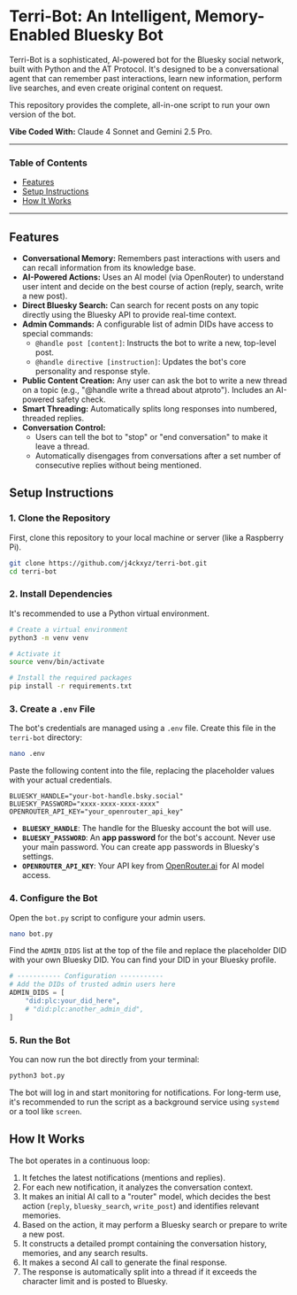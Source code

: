 # Terri-Bot: An Intelligent, Memory-Enabled Bluesky Bot

Terri-Bot is a sophisticated, AI-powered bot for the Bluesky social network, built with Python and the AT Protocol. It's designed to be a conversational agent that can remember past interactions, learn new information, perform live searches, and even create original content on request.

This repository provides the complete, all-in-one script to run your own version of the bot.

**Vibe Coded With:** Claude 4 Sonnet and Gemini 2.5 Pro.

---

### Table of Contents
- [Features](#features)
- [Setup Instructions](#setup-instructions)
- [How It Works](#how-it-works)

---

## Features

* **Conversational Memory:** Remembers past interactions with users and can recall information from its knowledge base.
* **AI-Powered Actions:** Uses an AI model (via OpenRouter) to understand user intent and decide on the best course of action (reply, search, write a new post).
* **Direct Bluesky Search:** Can search for recent posts on any topic directly using the Bluesky API to provide real-time context.
* **Admin Commands:** A configurable list of admin DIDs have access to special commands:
    * `@handle post [content]`: Instructs the bot to write a new, top-level post.
    * `@handle directive [instruction]`: Updates the bot's core personality and response style.
* **Public Content Creation:** Any user can ask the bot to write a new thread on a topic (e.g., "@handle write a thread about atproto"). Includes an AI-powered safety check.
* **Smart Threading:** Automatically splits long responses into numbered, threaded replies.
* **Conversation Control:**
    * Users can tell the bot to "stop" or "end conversation" to make it leave a thread.
    * Automatically disengages from conversations after a set number of consecutive replies without being mentioned.

## Setup Instructions

### 1. Clone the Repository
First, clone this repository to your local machine or server (like a Raspberry Pi).
```bash
git clone https://github.com/j4ckxyz/terri-bot.git
cd terri-bot
```

### 2. Install Dependencies

It's recommended to use a Python virtual environment.

```bash
# Create a virtual environment
python3 -m venv venv

# Activate it
source venv/bin/activate

# Install the required packages
pip install -r requirements.txt
```

### 3. Create a `.env` File

The bot's credentials are managed using a `.env` file. Create this file in the `terri-bot` directory:

```bash
nano .env
```

Paste the following content into the file, replacing the placeholder values with your actual credentials.

```env
BLUESKY_HANDLE="your-bot-handle.bsky.social"
BLUESKY_PASSWORD="xxxx-xxxx-xxxx-xxxx"
OPENROUTER_API_KEY="your_openrouter_api_key"
```

* **`BLUESKY_HANDLE`**: The handle for the Bluesky account the bot will use.
* **`BLUESKY_PASSWORD`**: An **app password** for the bot's account. Never use your main password. You can create app passwords in Bluesky's settings.
* **`OPENROUTER_API_KEY`**: Your API key from [OpenRouter.ai](https://openrouter.ai/) for AI model access.

### 4. Configure the Bot

Open the `bot.py` script to configure your admin users.

```bash
nano bot.py
```

Find the `ADMIN_DIDS` list at the top of the file and replace the placeholder DID with your own Bluesky DID. You can find your DID in your Bluesky profile.

```python
# ----------- Configuration -----------
# Add the DIDs of trusted admin users here
ADMIN_DIDS = [
    "did:plc:your_did_here", 
    # "did:plc:another_admin_did",
]
```

### 5. Run the Bot

You can now run the bot directly from your terminal:

```bash
python3 bot.py
```

The bot will log in and start monitoring for notifications. For long-term use, it's recommended to run the script as a background service using `systemd` or a tool like `screen`.

## How It Works

The bot operates in a continuous loop:

1. It fetches the latest notifications (mentions and replies).
2. For each new notification, it analyzes the conversation context.
3. It makes an initial AI call to a "router" model, which decides the best action (`reply`, `bluesky_search`, `write_post`) and identifies relevant memories.
4. Based on the action, it may perform a Bluesky search or prepare to write a new post.
5. It constructs a detailed prompt containing the conversation history, memories, and any search results.
6. It makes a second AI call to generate the final response.
7. The response is automatically split into a thread if it exceeds the character limit and is posted to Bluesky.